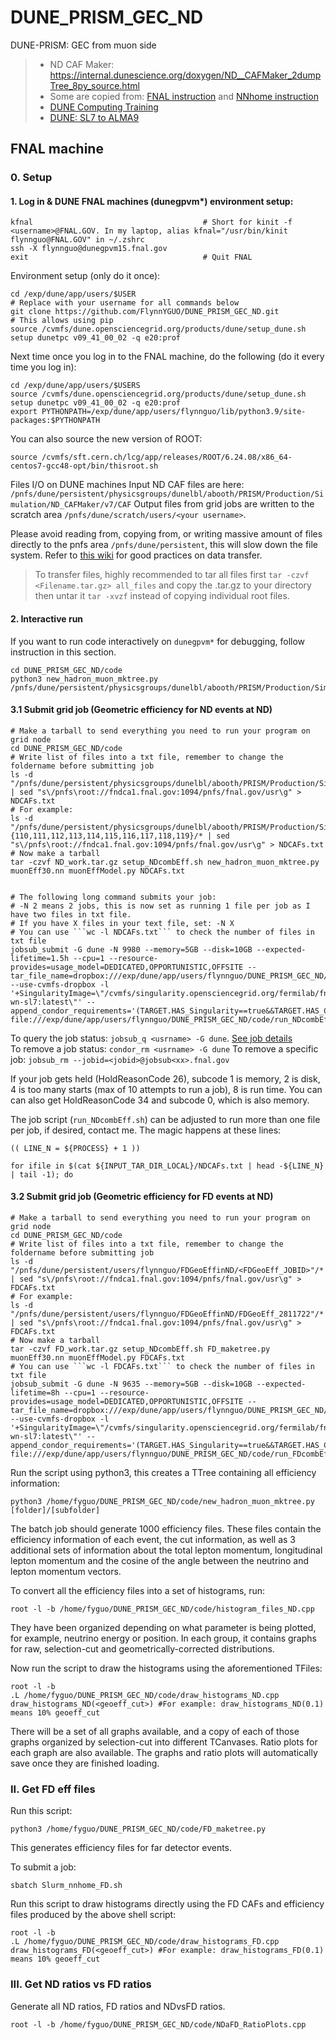 # DUNE_PRISM_GEC_ND
DUNE-PRISM: GEC from muon side
> - ND CAF Maker: https://internal.dunescience.org/doxygen/ND__CAFMaker_2dumpTree_8py_source.html
> - Some are copied from: [FNAL instruction](https://github.com/FlynnYGUO/NeutrinoPhysics/blob/main/GEC/BaronCodeOutdated/NDGEC.md) and [NNhome instruction](https://github.com/FlynnYGUO/NeutrinoPhysics/blob/main/GEC/BaronNewCode/Instructions.md)
> - [DUNE Computing Training](https://dune.github.io/computing-basics/index.html)  
> - [DUNE: SL7 to ALMA9](https://wiki.dunescience.org/wiki/SL7_to_Alma9_conversion)
## FNAL machine
### 0. Setup
#### 1. Log in & DUNE FNAL machines (dunegpvm*) environment setup:
```
kfnal                                      # Short for kinit -f <username>@FNAL.GOV. In my laptop, alias kfnal="/usr/bin/kinit flynnguo@FNAL.GOV" in ~/.zshrc
ssh -X flynnguo@dunegpvm15.fnal.gov
exit                                       # Quit FNAL
```
Environment setup (only do it once):
```
cd /exp/dune/app/users/$USER                                             # Replace with your username for all commands below
git clone https://github.com/FlynnYGUO/DUNE_PRISM_GEC_ND.git
# This allows using pip
source /cvmfs/dune.opensciencegrid.org/products/dune/setup_dune.sh 
setup dunetpc v09_41_00_02 -q e20:prof
```
Next time once you log in to the FNAL machine, do the following (do it every time you log in):
```
cd /exp/dune/app/users/$USERS
source /cvmfs/dune.opensciencegrid.org/products/dune/setup_dune.sh 
setup dunetpc v09_41_00_02 -q e20:prof
export PYTHONPATH=/exp/dune/app/users/flynnguo/lib/python3.9/site-packages:$PYTHONPATH
```
You can also source the new version of ROOT:
```
source /cvmfs/sft.cern.ch/lcg/app/releases/ROOT/6.24.08/x86_64-centos7-gcc48-opt/bin/thisroot.sh
```
Files I/O on DUNE machines
Input ND CAF files are here: ```/pnfs/dune/persistent/physicsgroups/dunelbl/abooth/PRISM/Production/Simulation/ND_CAFMaker/v7/CAF```
Output files from grid jobs are written to the scratch area ```/pnfs/dune/scratch/users/<your username>```.

Please avoid reading from, copying from, or writing massive amount of files directly to the pnfs area ```/pnfs/dune/persistent```, this will slow down the file system. Refer to [this wiki](https://mu2ewiki.fnal.gov/wiki/DataTransfer) for good practices on data transfer.  
> To transfer files, highly recommended to tar all files first ```tar -czvf <Filename.tar.gz> all_files``` and copy the .tar.gz to your directory then untar it ```tar -xvzf``` instead of copying individual root files.

#### 2. Interactive run
If you want to run code interactively on ```dunegpvm*``` for debugging, follow instruction in this section.
```
cd DUNE_PRISM_GEC_ND/code
python3 new_hadron_muon_mktree.py /pnfs/dune/persistent/physicsgroups/dunelbl/abooth/PRISM/Production/Simulation/ND_CAFMaker/v7/CAF/0mgsimple/101/FHC.1101999.CAF.root
```

#### 3.1 Submit grid job (Geometric efficiency for ND events at ND)
```
# Make a tarball to send everything you need to run your program on grid node
cd DUNE_PRISM_GEC_ND/code
# Write list of files into a txt file, remember to change the foldername before submitting job
ls -d "/pnfs/dune/persistent/physicsgroups/dunelbl/abooth/PRISM/Production/Simulation/ND_CAFMaker/v7/CAF/<folder_name>”/* | sed "s\/pnfs\root://fndca1.fnal.gov:1094/pnfs/fnal.gov/usr\g" > NDCAFs.txt
# For example:
ls -d "/pnfs/dune/persistent/physicsgroups/dunelbl/abooth/PRISM/Production/Simulation/ND_CAFMaker/v7/CAF/0mgsimple/"{110,111,112,113,114,115,116,117,118,119}/* | sed "s\/pnfs\root://fndca1.fnal.gov:1094/pnfs/fnal.gov/usr\g" > NDCAFs.txt
# Now make a tarball
tar -czvf ND_work.tar.gz setup_NDcombEff.sh new_hadron_muon_mktree.py muonEff30.nn muonEffModel.py NDCAFs.txt


# The following long command submits your job:
# -N 2 means 2 jobs, this is now set as running 1 file per job as I have two files in txt file.
# If you have X files in your text file, set: -N X
# You can use ```wc -l NDCAFs.txt``` to check the number of files in txt file
jobsub_submit -G dune -N 9980 --memory=5GB --disk=10GB --expected-lifetime=1.5h --cpu=1 --resource-provides=usage_model=DEDICATED,OPPORTUNISTIC,OFFSITE --tar_file_name=dropbox:///exp/dune/app/users/flynnguo/DUNE_PRISM_GEC_ND/code/ND_work.tar.gz --use-cvmfs-dropbox -l '+SingularityImage=\"/cvmfs/singularity.opensciencegrid.org/fermilab/fnal-wn-sl7:latest\"' --append_condor_requirements='(TARGET.HAS_Singularity==true&&TARGET.HAS_CVMFS_dune_opensciencegrid_org==true&&TARGET.HAS_CVMFS_larsoft_opensciencegrid_org==true&&TARGET.CVMFS_dune_opensciencegrid_org_REVISION>=1105&&TARGET.HAS_CVMFS_fifeuser1_opensciencegrid_org==true&&TARGET.HAS_CVMFS_fifeuser2_opensciencegrid_org==true&&TARGET.HAS_CVMFS_fifeuser3_opensciencegrid_org==true&&TARGET.HAS_CVMFS_fifeuser4_opensciencegrid_org==true)' file:///exp/dune/app/users/flynnguo/DUNE_PRISM_GEC_ND/code/run_NDcombEff.sh
```

To query the job status: ```jobsub_q <usrname> -G dune```. [See job details](https://fifemon.fnal.gov/monitor/d/000000115/job-cluster-summary?orgId=1&var-cluster=73871417&var-schedd=jobsub02.fnal.gov)  
To remove a job status: ```condor_rm <usrname> -G dune```
To remove a specific job: ```jobsub_rm --jobid=<jobid>@jobsub<xx>.fnal.gov```

If your job gets held (HoldReasonCode 26), subcode 1 is memory, 2 is disk, 4 is too many starts (max of 10 attempts to run a job), 8 is run time. You can can also get HoldReasonCode 34 and subcode 0, which is also memory.

The job script (```run_NDcombEff.sh```) can be adjusted to run more than one file per job, if desired, contact me. The magic happens at these lines:
```
(( LINE_N = ${PROCESS} + 1 ))

for ifile in $(cat ${INPUT_TAR_DIR_LOCAL}/NDCAFs.txt | head -${LINE_N} | tail -1); do
```
#### 3.2 Submit grid job (Geometric efficiency for FD events at ND)
```
# Make a tarball to send everything you need to run your program on grid node
cd DUNE_PRISM_GEC_ND/code
# Write list of files into a txt file, remember to change the foldername before submitting job
ls -d "/pnfs/dune/persistent/users/flynnguo/FDGeoEffinND/<FDGeoEff_JOBID>"/* | sed "s\/pnfs\root://fndca1.fnal.gov:1094/pnfs/fnal.gov/usr\g" > FDCAFs.txt
# For example:
ls -d "/pnfs/dune/persistent/users/flynnguo/FDGeoEffinND/FDGeoEff_2811722"/* | sed "s\/pnfs\root://fndca1.fnal.gov:1094/pnfs/fnal.gov/usr\g" > FDCAFs.txt
# Now make a tarball
tar -czvf FD_work.tar.gz setup_NDcombEff.sh FD_maketree.py muonEff30.nn muonEffModel.py FDCAFs.txt
# You can use ```wc -l FDCAFs.txt``` to check the number of files in txt file
jobsub_submit -G dune -N 9635 --memory=5GB --disk=10GB --expected-lifetime=8h --cpu=1 --resource-provides=usage_model=DEDICATED,OPPORTUNISTIC,OFFSITE --tar_file_name=dropbox:///exp/dune/app/users/flynnguo/DUNE_PRISM_GEC_ND/code/FD_work.tar.gz --use-cvmfs-dropbox -l '+SingularityImage=\"/cvmfs/singularity.opensciencegrid.org/fermilab/fnal-wn-sl7:latest\"' --append_condor_requirements='(TARGET.HAS_Singularity==true&&TARGET.HAS_CVMFS_dune_opensciencegrid_org==true&&TARGET.HAS_CVMFS_larsoft_opensciencegrid_org==true&&TARGET.CVMFS_dune_opensciencegrid_org_REVISION>=1105&&TARGET.HAS_CVMFS_fifeuser1_opensciencegrid_org==true&&TARGET.HAS_CVMFS_fifeuser2_opensciencegrid_org==true&&TARGET.HAS_CVMFS_fifeuser3_opensciencegrid_org==true&&TARGET.HAS_CVMFS_fifeuser4_opensciencegrid_org==true)' file:///exp/dune/app/users/flynnguo/DUNE_PRISM_GEC_ND/code/run_FDcombEff.sh
```


Run the script using python3, this creates a TTree containing all efficiency information:
```
python3 /home/fyguo/DUNE_PRISM_GEC_ND/code/new_hadron_muon_mktree.py [folder]/[subfolder]
```
The batch job should generate 1000 efficiency files. These files contain the efficiency information of each event, the cut information, as well as 3 additional sets of information about the total lepton momentum, longitudinal lepton momentum and the cosine of the angle between the neutrino and lepton momentum vectors.

To convert all the efficiency files into a set of histograms, run:
```
root -l -b /home/fyguo/DUNE_PRISM_GEC_ND/code/histogram_files_ND.cpp
```
They have been organized depending on what parameter is being plotted, for example, neutrino energy or position. In each group, it contains graphs for raw, selection-cut and
geometrically-corrected distributions.

Now run the script to draw the histograms using the aforementioned TFiles:
```
root -l -b
.L /home/fyguo/DUNE_PRISM_GEC_ND/code/draw_histograms_ND.cpp
draw_histograms_ND(<geoeff_cut>) #For example: draw_histograms_ND(0.1) means 10% geoeff_cut
```
There will be a set of all graphs available, and a copy of each of those graphs organized by selection-cut into different TCanvases. Ratio plots for each graph are also available. The graphs and ratio plots will automatically save once they are finished loading.

### II. Get FD eff files
Run this script:
```
python3 /home/fyguo/DUNE_PRISM_GEC_ND/code/FD_maketree.py
```
This generates efficiency files for far detector events.

To submit a job:
```
sbatch Slurm_nnhome_FD.sh
```

Run this script to draw histograms directly using the FD CAFs and efficiency files produced by the above shell script:
```
root -l -b
.L /home/fyguo/DUNE_PRISM_GEC_ND/code/draw_histograms_FD.cpp
draw_histograms_FD(<geoeff_cut>) #For example: draw_histograms_FD(0.1) means 10% geoeff_cut
```

### III. Get ND ratios vs FD ratios
Generate all ND ratios, FD ratios and NDvsFD ratios.
```
root -l -b /home/fyguo/DUNE_PRISM_GEC_ND/code/NDaFD_RatioPlots.cpp
```
